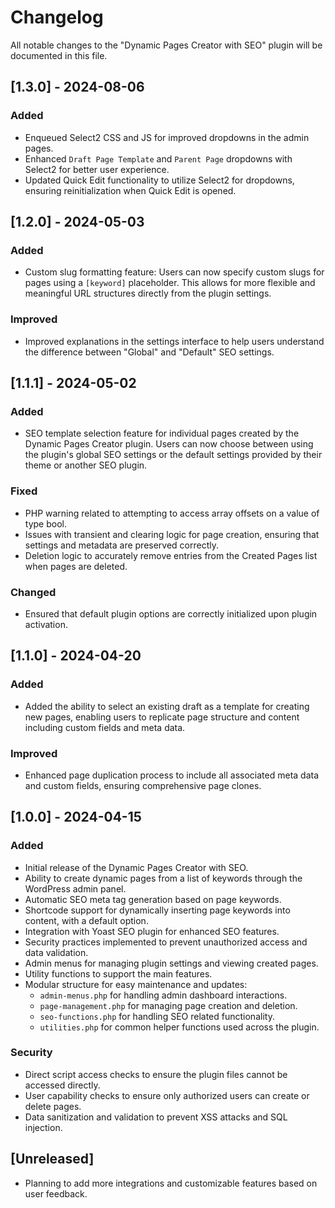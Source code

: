 # Changelog

All notable changes to the "Dynamic Pages Creator with SEO" plugin will be documented in this file.

## [1.3.0] - 2024-08-06

### Added
- Enqueued Select2 CSS and JS for improved dropdowns in the admin pages.
- Enhanced `Draft Page Template` and `Parent Page` dropdowns with Select2 for better user experience.
- Updated Quick Edit functionality to utilize Select2 for dropdowns, ensuring reinitialization when Quick Edit is opened.

## [1.2.0] - 2024-05-03

### Added
- Custom slug formatting feature: Users can now specify custom slugs for pages using a `[keyword]` placeholder. This allows for more flexible and meaningful URL structures directly from the plugin settings.

### Improved
- Improved explanations in the settings interface to help users understand the difference between "Global" and "Default" SEO settings.

## [1.1.1] - 2024-05-02

### Added
- SEO template selection feature for individual pages created by the Dynamic Pages Creator plugin. Users can now choose between using the plugin's global SEO settings or the default settings provided by their theme or another SEO plugin.

### Fixed
- PHP warning related to attempting to access array offsets on a value of type bool.
- Issues with transient and clearing logic for page creation, ensuring that settings and metadata are preserved correctly.
- Deletion logic to accurately remove entries from the Created Pages list when pages are deleted.

### Changed
- Ensured that default plugin options are correctly initialized upon plugin activation.

## [1.1.0] - 2024-04-20

### Added
- Added the ability to select an existing draft as a template for creating new pages, enabling users to replicate page structure and content including custom fields and meta data.

### Improved
- Enhanced page duplication process to include all associated meta data and custom fields, ensuring comprehensive page clones.

## [1.0.0] - 2024-04-15

### Added
- Initial release of the Dynamic Pages Creator with SEO.
- Ability to create dynamic pages from a list of keywords through the WordPress admin panel.
- Automatic SEO meta tag generation based on page keywords.
- Shortcode support for dynamically inserting page keywords into content, with a default option.
- Integration with Yoast SEO plugin for enhanced SEO features.
- Security practices implemented to prevent unauthorized access and data validation.
- Admin menus for managing plugin settings and viewing created pages.
- Utility functions to support the main features.
- Modular structure for easy maintenance and updates:
  - `admin-menus.php` for handling admin dashboard interactions.
  - `page-management.php` for managing page creation and deletion.
  - `seo-functions.php` for handling SEO related functionality.
  - `utilities.php` for common helper functions used across the plugin.

### Security
- Direct script access checks to ensure the plugin files cannot be accessed directly.
- User capability checks to ensure only authorized users can create or delete pages.
- Data sanitization and validation to prevent XSS attacks and SQL injection.

## [Unreleased]
- Planning to add more integrations and customizable features based on user feedback.


